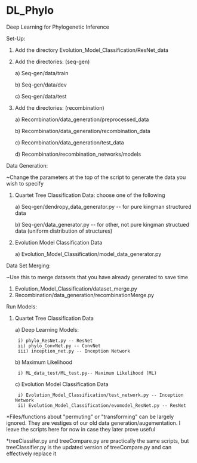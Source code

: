 # DL_Phylo
Deep Learning for Phylogenetic Inference

Set-Up:
1. Add the directory Evolution_Model_Classification/ResNet_data
2. Add the directories: (seq-gen)

    a)  Seq-gen/data/train
    
    b) Seq-gen/data/dev
    
    c) Seq-gen/data/test
    
3. Add the directories: (recombination)

    a) Recombination/data_generation/preprocessed_data
    
    b) Recombination/data_generation/recombination_data
    
    c) Recombination/data_generation/test_data
    
    d) Recombination/recombination_networks/models
    
Data Generation: 

~Change the parameters at the top of the script to generate the data you wish to specify

1. Quartet Tree Classification Data: choose one of the following

    a) Seq-gen/dendropy_data_generator.py -- for pure kingman structured data
    
    b) Seq-gen/data_generator.py -- for other, not pure kingman structued data (uniform distribution of structures)
    
2. Evolution Model Classification Data

    a) Evolution_Model_Classification/model_data_generator.py
    
Data Set Merging:

~Use this to merge datasets that you have already generated to save time
1. Evolution_Model_Classification/dataset_merge.py
2. Recombination/data_generation/recombinationMerge.py
    
Run Models:
1. Quartet Tree Classification Data

    a) Deep Learning Models:
    
        i) phylo_ResNet.py -- ResNet
        ii) phylo_ConvNet.py -- ConvNet
        iii) inception_net.py -- Inception Network
    b) Maximum Likelihood
    
        i) ML_data_test/ML_test.py-- Maximum Likelihood (ML)
        
    c) Evolution Model Classification Data
    
        i) Evolution_Model_Classification/test_network.py -- Inception Network
        ii) Evolution_Model_Classification/evomodel_ResNet.py -- ResNet
        
*Files/functions about "permuting" or "transforming" can be largely ignored. They are vestiges of our old data generation/augementation. I leave the scripts here for now in case they later prove useful

*treeClassifer.py and treeCompare.py are practically the same scripts, but treeClassifier.py is the updated version of treeCompare.py and can effectively replace it

    
    

